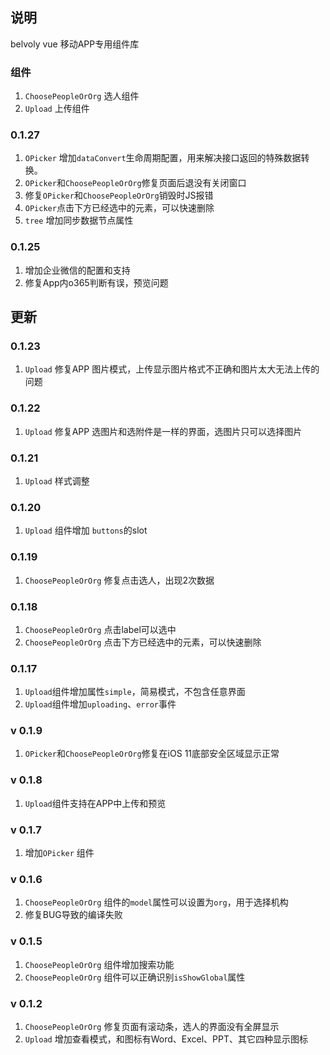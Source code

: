 ## 说明
belvoly vue 移动APP专用组件库

### 组件
1. `ChoosePeopleOrOrg` 选人组件
2. `Upload` 上传组件

### 0.1.27
1.  `OPicker` 增加`dataConvert`生命周期配置，用来解决接口返回的特殊数据转换。
2.  `OPicker`和`ChoosePeopleOrOrg`修复页面后退没有关闭窗口
3. 修复`OPicker`和`ChoosePeopleOrOrg`销毁时JS报错
4. `OPicker`点击下方已经选中的元素，可以快速删除
5. `tree` 增加同步数据节点属性

### 0.1.25
1. 增加企业微信的配置和支持
2. 修复App内o365判断有误，预览问题

## 更新
### 0.1.23
1. `Upload` 修复APP 图片模式，上传显示图片格式不正确和图片太大无法上传的问题

### 0.1.22
1. `Upload` 修复APP 选图片和选附件是一样的界面，选图片只可以选择图片
### 0.1.21
1. `Upload` 样式调整

### 0.1.20
1. `Upload` 组件增加 `buttons`的slot

### 0.1.19
1. `ChoosePeopleOrOrg` 修复点击选人，出现2次数据

### 0.1.18
1. `ChoosePeopleOrOrg` 点击label可以选中
2. `ChoosePeopleOrOrg` 点击下方已经选中的元素，可以快速删除

### 0.1.17
1. `Upload`组件增加属性`simple`，简易模式，不包含任意界面
2. `Upload`组件增加`uploading`、`error`事件

### v 0.1.9
1. `OPicker`和`ChoosePeopleOrOrg`修复在iOS 11底部安全区域显示正常

### v 0.1.8
1. `Upload`组件支持在APP中上传和预览

### v 0.1.7
1. 增加`OPicker` 组件

### v 0.1.6
1. `ChoosePeopleOrOrg` 组件的`model`属性可以设置为`org`，用于选择机构
2. 修复BUG导致的编译失败

### v 0.1.5
1. `ChoosePeopleOrOrg` 组件增加搜索功能
2. `ChoosePeopleOrOrg` 组件可以正确识别`isShowGlobal`属性

### v 0.1.2
1. `ChoosePeopleOrOrg` 修复页面有滚动条，选人的界面没有全屏显示 
2. `Upload` 增加查看模式，和图标有Word、Excel、PPT、其它四种显示图标